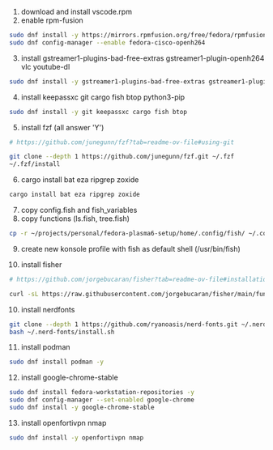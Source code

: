 1. download and install vscode.rpm
2. enable rpm-fusion

```bash
sudo dnf install -y https://mirrors.rpmfusion.org/free/fedora/rpmfusion-free-release-$(rpm -E %fedora).noarch.rpm https://mirrors.rpmfusion.org/nonfree/fedora/rpmfusion-nonfree-release-$(rpm -E %fedora).noarch.rpm
sudo dnf config-manager --enable fedora-cisco-openh264
```

3. install gstreamer1-plugins-bad-free-extras gstreamer1-plugin-openh264 vlc youtube-dl

```bash
sudo dnf install -y gstreamer1-plugins-bad-free-extras gstreamer1-plugin-openh264 vlc youtube-dl
```

4. install keepassxc git cargo fish btop python3-pip

```bash
sudo dnf install -y git keepassxc cargo fish btop
```

5. install fzf (all answer 'Y')

```bash
# https://github.com/junegunn/fzf?tab=readme-ov-file#using-git

git clone --depth 1 https://github.com/junegunn/fzf.git ~/.fzf
~/.fzf/install
```

6. cargo install bat eza ripgrep zoxide

```bash
cargo install bat eza ripgrep zoxide
```

7. copy config.fish and fish_variables
8. copy functions (ls.fish, tree.fish)

```bash
cp -r ~/projects/personal/fedora-plasma6-setup/home/.config/fish/ ~/.config/
```

9. create new konsole profile with fish as default shell (/usr/bin/fish)

10. install fisher

```bash
# https://github.com/jorgebucaran/fisher?tab=readme-ov-file#installation

curl -sL https://raw.githubusercontent.com/jorgebucaran/fisher/main/functions/fisher.fish | source && fisher install jorgebucaran/fisher
```

10. install nerdfonts

```bash
git clone --depth 1 https://github.com/ryanoasis/nerd-fonts.git ~/.nerd-fonts
bash ~/.nerd-fonts/install.sh
```

11. install podman

```bash
sudo dnf install podman -y
```

12. install google-chrome-stable

```bash
sudo dnf install fedora-workstation-repositories -y
sudo dnf config-manager --set-enabled google-chrome
sudo dnf install -y google-chrome-stable
```

13. install openfortivpn nmap

```bash
sudo dnf install -y openfortivpn nmap
```

<!-- 11. install group virtualization and install package vagrant -->
<!-- 13. install docker -->
